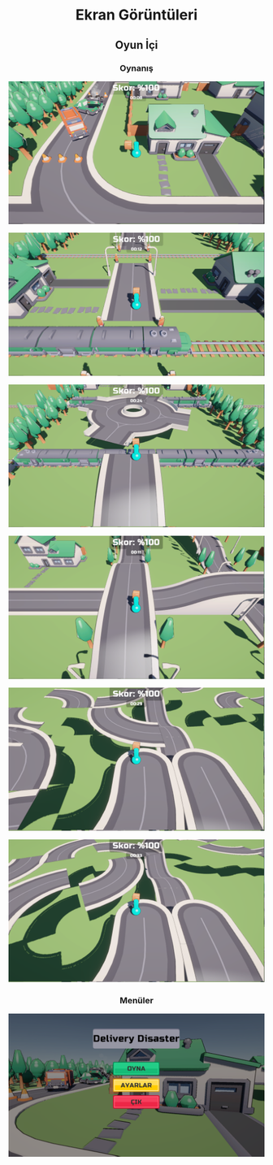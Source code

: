 <div align="center">

# Ekran Görüntüleri

## Oyun İçi

### Oynanış

![Oynanış 1](screenshots/development/gameplay-0.png)

![Oynanış 2](screenshots/development/gameplay-1.png)

![Oynanış 3](screenshots/development/gameplay-2.png)

![Oynanış 4](screenshots/development/gameplay-3.png)

![Oynanış 5](screenshots/development/gameplay-4.png)

![Oynanış 6](screenshots/development/gameplay-5.png)

### Menüler

![Ana Menü](screenshots/development/main-menu.png)

</div>
